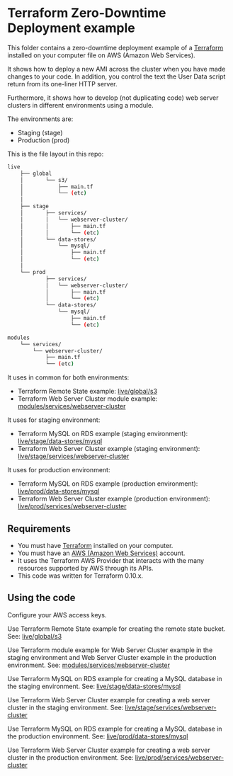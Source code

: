 # Terraform Zero-Downtime Deployment example

This folder contains a zero-downtime deployment example of a [Terraform](https://www.terraform.io/) installed on your computer file on AWS (Amazon Web Services).

It shows how to deploy a new AMI across the cluster when you have made changes to your code. In addition, you control the text the User Data script return from its one-liner HTTP server.

Furthermore, it shows how to develop (not duplicating code) web server clusters in different environments using a module.

The environments are:

* Staging (stage)
* Production (prod)

This is the file layout in this repo:

```bash
live
    ├── global
    │       └── s3/
    │           ├── main.tf
    │           └── (etc)
    │
    ├── stage
    │       ├── services/
    │       │   └── webserver-cluster/
    │       │       ├── main.tf
    │       │       └── (etc)
    │       └── data-stores/
    │           └── mysql/
    │               ├── main.tf
    │               └── (etc)
    │
    └── prod
            ├── services/
            │   └── webserver-cluster/
            │       ├── main.tf
            │       └── (etc)
            └── data-stores/
                └── mysql/
                    ├── main.tf
                    └── (etc)

modules
    └── services/
        └── webserver-cluster/
            ├── main.tf
            └── (etc)
```

It uses in common for both environments:

* Terraform Remote State example: [live/global/s3](live/global/s3)
* Terraform Web Server Cluster module example: [modules/services/webserver-cluster](modules/services/webserver-cluster)

It uses for staging environment:

* Terraform MySQL on RDS example (staging environment): [live/stage/data-stores/mysql](live/stage/data-stores/mysql)
* Terraform Web Server Cluster example (staging environment): [live/stage/services/webserver-cluster](live/stage/services/webserver-cluster)

It uses for production environment:

* Terraform MySQL on RDS example (production environment): [live/prod/data-stores/mysql](live/prod/data-stores/mysql)
* Terraform Web Server Cluster example (production environment): [live/prod/services/webserver-cluster](live/prod/services/webserver-cluster)

## Requirements

* You must have [Terraform](https://www.terraform.io/) installed on your computer.
* You must have an [AWS (Amazon Web Services)](http://aws.amazon.com/) account.
* It uses the Terraform AWS Provider that interacts with the many resources supported by AWS through its APIs.
* This code was written for Terraform 0.10.x.

## Using the code

Configure your AWS access keys.

Use Terraform Remote State example for creating the remote state bucket. See: [live/global/s3](live/global/s3)

Use Terraform module example for Web Server Cluster example in the staging environment and Web Server Cluster example in the production environment. See: [modules/services/webserver-cluster](modules/services/webserver-cluster)

Use Terraform MySQL on RDS example for creating a MySQL database in the staging environment. See: [live/stage/data-stores/mysql](live/stage/data-stores/mysql)

Use Terraform Web Server Cluster example for creating a web server cluster in the staging environment. See: [live/stage/services/webserver-cluster](live/stage/services/webserver-cluster)

Use Terraform MySQL on RDS example for creating a MySQL database in the production environment. See: [live/prod/data-stores/mysql](live/prod/data-stores/mysql)

Use Terraform Web Server Cluster example for creating a web server cluster in the production environment. See: [live/prod/services/webserver-cluster](live/prod/services/webserver-cluster)
